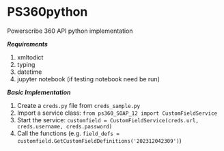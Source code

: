 # PS360python
Powerscribe 360 API python implementation

***Requirements***
1. xmltodict
2. typing
3. datetime
4. jupyter notebook (if testing notebook need be run)

***Basic Implementation***  
1. Create a `creds.py` file from `creds_sample.py`
2. Import a service class: `from ps360_SOAP_12 import CustomFieldService`
3. Start the service: `customfield = CustomFieldService(creds.url, creds.username, creds.password)`
4. Call the functions (e.g. `field_defs = customfield.GetCustomFieldDefinitions('202312042309')`)

